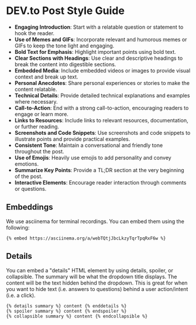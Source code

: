 # DEV.to Post Style Guide

- **Engaging Introduction**: Start with a relatable question or statement to hook the reader.
- **Use of Memes and GIFs**: Incorporate relevant and humorous memes or GIFs to keep the tone light and engaging.
- **Bold Text for Emphasis**: Highlight important points using bold text.
- **Clear Sections with Headings**: Use clear and descriptive headings to break the content into digestible sections.
- **Embedded Media**: Include embedded videos or images to provide visual context and break up text.
- **Personal Anecdotes**: Share personal experiences or stories to make the content relatable.
- **Technical Details**: Provide detailed technical explanations and examples where necessary.
- **Call-to-Action**: End with a strong call-to-action, encouraging readers to engage or learn more.
- **Links to Resources**: Include links to relevant resources, documentation, or further reading.
- **Screenshots and Code Snippets**: Use screenshots and code snippets to illustrate points and provide practical examples.
- **Consistent Tone**: Maintain a conversational and friendly tone throughout the post.
- **Use of Emojis**: Heavily use emojis to add personality and convey emotions.
- **Summarize Key Points**: Provide a TL;DR section at the very beginning of the post.
- **Interactive Elements**: Encourage reader interaction through comments or questions.

## Embeddings
We use asciinema for terminal recordings. You can embed them using the following:

```
{% embed https://asciinema.org/a/webTQtjJbcLkzyTqrTpqRxF6w %}
```

## Details
You can embed a "details" HTML element by using details, spoiler, or collapsible. The summary will be what the dropdown title displays. The content will be the text hidden behind the dropdown. This is great for when you want to hide text (i.e. answers to questions) behind a user action/intent (i.e. a click).
```
{% details summary %} content {% enddetails %}
{% spoiler summary %} content {% endspoiler %}
{% collapsible summary %} content {% endcollapsible %}
```